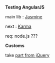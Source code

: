 

**Testing AngularJS**

main lib : [Jasmine](https://github.com/jasmine/jasmine/releases)

next : [Karma](https://karma-runner.github.io/1.0/index.html)

req: node.js ???

**Customs**

take [part from jQuery](http://jqueryui.com/download) 